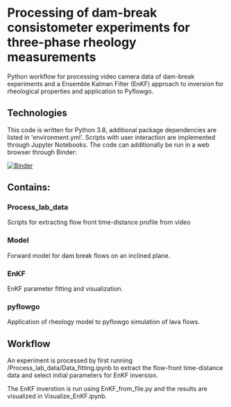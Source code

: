 # Processing of dam-break consistometer experiments for three-phase rheology measurements
Python workflow for processing video camera data of dam-break experiments and a Ensemble Kalman Filter (EnKF) approach to inversion for rheological properties and application to Pyflowgo. 

## Technologies
This code is written for Python 3.8, additional package dependencies are listed in 'environment.yml'. Scripts with user interaction are implemented through Jupyter Notebooks. The code can additionally be run in a web browser through Binder: 

[![Binder](https://mybinder.org/badge_logo.svg)](https://mybinder.org/v2/gh/JanineBirnbaum18/3-phase-flow/master)

## Contains:
### Process_lab_data
Scripts for extracting flow front time-distance profile from video

### Model
Forward model for dam break flows on an inclined plane.

### EnKF
EnKF parameter fitting and visualization.

### pyflowgo
Application of rheology model to pyflowgo simulation of lava flows.

## Workflow
An experiment is processed by first running /Process_lab_data/Data_fitting.ipynb to extract the flow-front time-distance data and select initial parameters for EnKF inversion. 

The EnKF inverstion is run using EnKF_from_file.py and the results are visualized in Visualize_EnKF.ipynb. 
